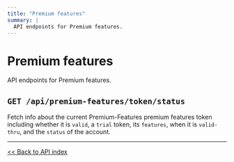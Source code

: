 ```yaml
---
title: "Premium features"
summary: |
  API endpoints for Premium features.
---
```


# Premium features

API endpoints for Premium features.

## `GET /api/premium-features/token/status`

Fetch info about the current Premium-Features premium features token including whether it is `valid`, a `trial` token, its
  `features`, when it is `valid-thru`, and the `status` of the account.

---

[<< Back to API index](../api-documentation.md)
